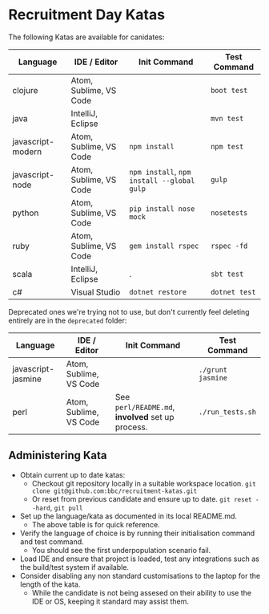 # Recruitment Day Katas

The following Katas are available for canidates:

| Language          | IDE / Editor           | Init Command                               | Test Command  |
| ----------------- | ---------------------- | ------------------------------------------ | ------------- |
| clojure           | Atom, Sublime, VS Code |                                            | `boot test`   |
| java              | IntelliJ, Eclipse      |                                            | `mvn test`    |
| javascript-modern | Atom, Sublime, VS Code | `npm install`                              | `npm test`    |
| javascript-node   | Atom, Sublime, VS Code | `npm install`, `npm install --global gulp` | `gulp`        |
| python            | Atom, Sublime, VS Code | `pip install nose mock`                    | `nosetests`   |
| ruby              | Atom, Sublime, VS Code | `gem install rspec`                        | `rspec -fd`   |
| scala             | IntelliJ, Eclipse      | .                                          | `sbt test`    |
| c#                | Visual Studio          | `dotnet restore`                           | `dotnet test` |

Deprecated ones we're trying not to use, but don't currently feel deleting entirely are in the `deprecated` folder:

| Language           | IDE / Editor           | Init Command                                       | Test Command      |
| ------------------ | ---------------------- | -------------------------------------------------- | ----------------- |
| javascript-jasmine | Atom, Sublime, VS Code |                                                    | `./grunt jasmine` |
| perl               | Atom, Sublime, VS Code | See `perl/README.md`, **involved** set up process. | `./run_tests.sh`  |

## Administering Kata

- Obtain current up to date katas:
  - Checkout git repository locally in a suitable workspace location.
    `git clone git@github.com:bbc/recruitment-katas.git`
  - Or reset from previous candidate and ensure up to date.
    `git reset --hard`, `git pull`
- Set up the language/kata as documented in its local README.md.
  - The above table is for quick reference.
- Verify the language of choice is by running their initialisation command and test command.
  - You should see the first underpopulation scenario fail.
- Load IDE and ensure that project is loaded, test any integrations such as the build/test system if available.
- Consider disabling any non standard customisations to the laptop for the length of the kata.
  - While the candidate is not being assesed on their ability to use the IDE or OS, keeping it standard may assist them.
